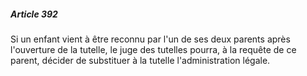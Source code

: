 ##### Article 392

Si un enfant vient à être reconnu par l'un de ses deux parents après l'ouverture de la tutelle, le juge des tutelles pourra, à la requête de ce parent, décider de substituer à la tutelle l'administration légale.

